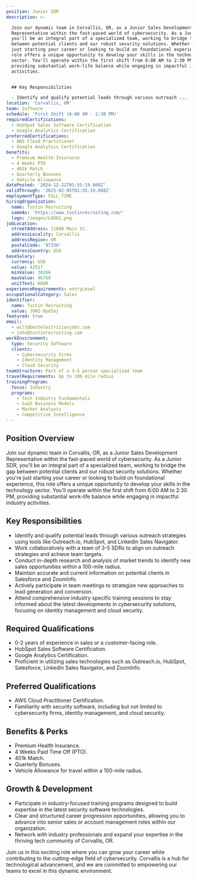 ```yaml
---
position: Junior SDR
description: >-

  Join our dynamic team in Corvallis, OR, as a Junior Sales Development
  Representative within the fast-paced world of cybersecurity. As a Junior SDR,
  you'll be an integral part of a specialized team, working to bridge the gap
  between potential clients and our robust security solutions. Whether you're
  just starting your career or looking to build on foundational experience, this
  role offers a unique opportunity to develop your skills in the technology
  sector. You'll operate within the first shift from 6:00 AM to 2:30 PM,
  providing substantial work-life balance while engaging in impactful industry
  activities.


  ## Key Responsibilities

  - Identify and qualify potential leads through various outreach ...
location: 'Corvallis, OR'
team: Software
schedule: 'First Shift (6:00 AM - 2:30 PM)'
requiredCertifications:
  - HubSpot Sales Software Certification
  - Google Analytics Certification
preferredCertifications:
  - AWS Cloud Practitioner
  - Google Analytics Certification
benefits:
  - Premium Health Insurance
  - 4 Weeks PTO
  - 401k Match
  - Quarterly Bonuses
  - Vehicle Allowance
datePosted: '2024-12-22T01:55:19.068Z'
validThrough: '2025-02-05T01:55:19.068Z'
employmentType: FULL_TIME
hiringOrganization:
  name: Tustin Recruiting
  sameAs: 'https://www.tustinrecruiting.com/'
  logo: /images/LOGO1.png
jobLocation:
  streetAddress: 11680 Main St.
  addressLocality: Corvallis
  addressRegion: OR
  postalCode: '97330'
  addressCountry: USA
baseSalary:
  currency: USD
  value: 42517
  minValue: 38266
  maxValue: 46769
  unitText: HOUR
experienceRequirements: entryLevel
occupationalCategory: Sales
identifier:
  name: Tustin Recruiting
  value: JUNI-0pd2ej
featured: true
email:
  - will@bestelectricianjobs.com
  - john@tustinrecruiting.com
workEnvironment:
  type: Security Software
  clients:
    - Cybersecurity Firms
    - Identity Management
    - Cloud Security
teamStructure: Part of a 3-5 person specialized team
travelRequirements: Up to 100 mile radius
trainingProgram:
  focus: Industry
  programs:
    - Tech Industry Fundamentals
    - SaaS Business Models
    - Market Analysis
    - Competitive Intelligence
---
```


## Position Overview
Join our dynamic team in Corvallis, OR, as a Junior Sales Development Representative within the fast-paced world of cybersecurity. As a Junior SDR, you'll be an integral part of a specialized team, working to bridge the gap between potential clients and our robust security solutions. Whether you're just starting your career or looking to build on foundational experience, this role offers a unique opportunity to develop your skills in the technology sector. You'll operate within the first shift from 6:00 AM to 2:30 PM, providing substantial work-life balance while engaging in impactful industry activities.

## Key Responsibilities
- Identify and qualify potential leads through various outreach strategies using tools like Outreach.io, HubSpot, and LinkedIn Sales Navigator.
- Work collaboratively with a team of 3-5 SDRs to align on outreach strategies and achieve team targets.
- Conduct in-depth research and analysis of market trends to identify new sales opportunities within a 100-mile radius.
- Maintain accurate and current information on potential clients in Salesforce and ZoomInfo.
- Actively participate in team meetings to strategize new approaches to lead generation and conversion.
- Attend comprehensive industry specific training sessions to stay informed about the latest developments in cybersecurity solutions, focusing on identity management and cloud security.

## Required Qualifications
- 0-2 years of experience in sales or a customer-facing role.
- HubSpot Sales Software Certification.
- Google Analytics Certification.
- Proficient in utilizing sales technologies such as Outreach.io, HubSpot, Salesforce, LinkedIn Sales Navigator, and ZoomInfo.

## Preferred Qualifications
- AWS Cloud Practitioner Certification.
- Familiarity with security software, including but not limited to cybersecurity firms, identity management, and cloud security.

## Benefits & Perks
- Premium Health Insurance.
- 4 Weeks Paid Time Off (PTO).
- 401k Match.
- Quarterly Bonuses.
- Vehicle Allowance for travel within a 100-mile radius.

## Growth & Development
- Participate in industry-focused training programs designed to build expertise in the latest security software technologies.
- Clear and structured career progression opportunities, allowing you to advance into senior sales or account management roles within our organization.
- Network with industry professionals and expand your expertise in the thriving tech community of Corvallis, OR.

Join us in this exciting role where you can grow your career while contributing to the cutting-edge field of cybersecurity. Corvallis is a hub for technological advancement, and we are committed to empowering our teams to excel in this dynamic environment.
